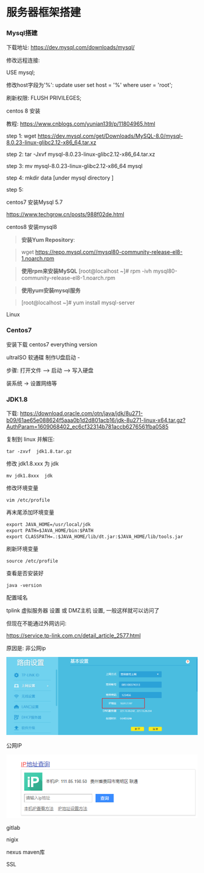 # 服务器框架搭建

### Mysql搭建

下载地址: https://dev.mysql.com/downloads/mysql/

修改远程连接:

USE mysql;

修改host字段为'%':  update user set host = '%' where user = 'root';

刷新权限: FLUSH PRIVILEGES;



centos 8 安装

教程: https://www.cnblogs.com/yunian139/p/11804965.html

step 1: wget  https://dev.mysql.com/get/Downloads/MySQL-8.0/mysql-8.0.23-linux-glibc2.12-x86_64.tar.xz

step 2: tar -Jxvf mysql-8.0.23-linux-glibc2.12-x86_64.tar.xz 

step 3: mv mysql-8.0.23-linux-glibc2.12-x86_64 mysql

step 4: mkdir data  [under mysql directory ]

step 5: 

centos7 安装Mysql 5.7

https://www.techgrow.cn/posts/988f02de.html





centos8 安装mysql8

> **安装Yum Repository**:

> wget https://repo.mysql.com//mysql80-community-release-el8-1.noarch.rpm

> **使用rpm来安装MySQL**
> [root@localhost ~]# rpm -ivh mysql80-community-release-el8-1.noarch.rpm

> **使用yum安装mysql服务**

> [root@localhost ~]# yum install mysql-server







Linux 

### Centos7

安装下载 centos7 everything version

ultraISO 软通碟 制作U盘启动 - 

步骤: 打开文件 -->  启动  -->  写入硬盘   

装系统 -> 设置网络等



### JDK1.8

下载: https://download.oracle.com/otn/java/jdk/8u271-b09/61ae65e088624f5aaa0b1d2d801acb16/jdk-8u271-linux-x64.tar.gz?AuthParam=1609068402_ec6cf32314b781accb6276561fba0585

复制到 linux 并解压:

```
tar -zxvf  jdk1.8.tar.gz
```

修改 jdk1.8.xxx 为 jdk

```
mv jdk1.8xxx  jdk 
```

修改环境变量 

```
vim /etc/profile
```

再末尾添加环境变量

```
export JAVA_HOME=/usr/local/jdk
export PATH=$JAVA_HOME/bin:$PATH
export CLASSPATH=.:$JAVA_HOME/lib/dt.jar:$JAVA_HOME/lib/tools.jar
```

刷新环境变量

```
source /etc/profile
```

查看是否安装好

```
java -version
```



配置域名

tplink 虚拟服务器 设置  或  DMZ主机 设置, 一般这样就可以访问了

但现在不能通过外网访问: 

https://service.tp-link.com.cn/detail_article_2577.html

原因是: 非公网ip

![image-20201227220838701](images/image-20201227220838701.png)

公网IP

![image-20201227220918625](images/image-20201227220918625.png)



gitlab



nigix



nexus  maven库 



SSL



